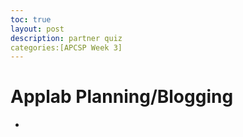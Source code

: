 ```yaml
---
toc: true
layout: post
description: partner quiz
categories:[APCSP Week 3]
---
```

# Applab Planning/Blogging

-